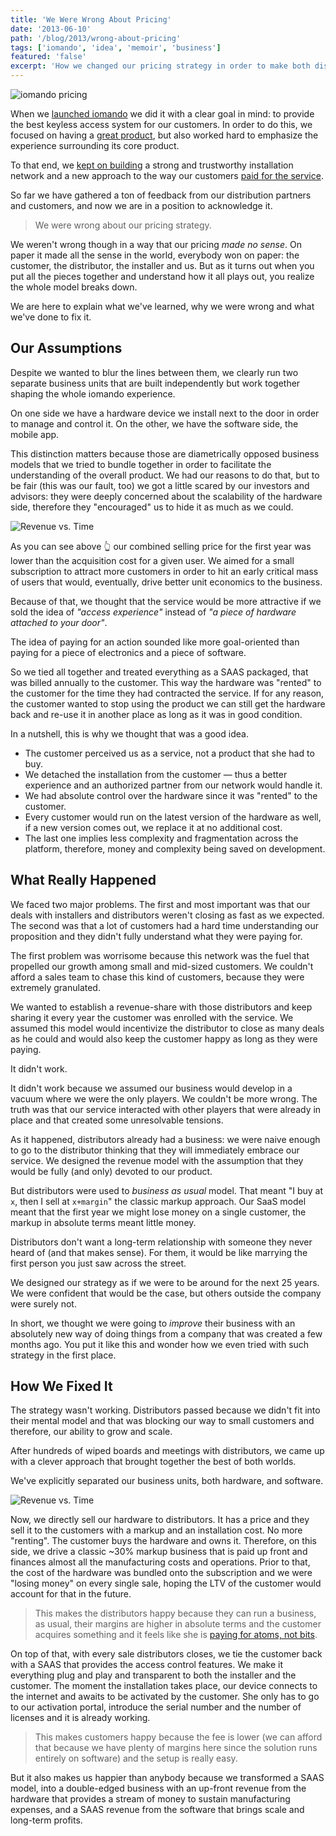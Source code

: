 ```yaml
---
title: 'We Were Wrong About Pricing'
date: '2013-06-10'
path: '/blog/2013/wrong-about-pricing'
tags: ['iomando', 'idea', 'memoir', 'business']
featured: 'false'
excerpt: 'How we changed our pricing strategy in order to make both distributors and customers happy, while creating a sustainable business along the way.'
---
```


![iomando pricing](../../../img/iomando-pricing.jpg 'An early pricing slide taken from an old catalogue')

When we [launched iomando](/blog/2013/iomando-10) we did it with a clear goal in mind: to provide the best keyless access system for our customers. In order to do this, we focused on having a [great product](/blog/2013/betting-on-cellular), but also worked hard to emphasize the experience surrounding its core product.

To that end, we [kept on building](/blog/2013/iomando-11) a strong and trustworthy installation network and a new approach to the way our customers [paid for the service](/blog/2013/services-and-subscriptions).

So far we have gathered a ton of feedback from our distribution partners and customers, and now we are in a position to acknowledge it.

> We were wrong about our pricing strategy.

We weren't wrong though in a way that our pricing _made no sense_. On paper it made all the sense in the world, everybody won on paper: the customer, the distributor, the installer and us. But as it turns out when you put all the pieces together and understand how it all plays out, you realize the whole model breaks down.

We are here to explain what we've learned, why we were wrong and what we've done to fix it.

## Our Assumptions

Despite we wanted to blur the lines between them, we clearly run two separate business units that are built independently but work together shaping the whole iomando experience.

On one side we have a hardware device we install next to the door in order to manage and control it. On the other, we have the software side, the mobile app.

This distinction matters because those are diametrically opposed business models that we tried to bundle together in order to facilitate the understanding of the overall product. We had our reasons to do that, but to be fair (this was our fault, too) we got a little scared by our investors and advisors: they were deeply concerned about the scalability of the hardware side, therefore they "encouraged" us to hide it as much as we could.

![Revenue vs. Time](../../../img/revenue-time-graph-1.jpg 'Our combined selling price for the first year was lower than the acquisition cost for a given user')

As you can see above 👆 our combined selling price for the first year was lower than the acquisition cost for a given user. We aimed for a small subscription to attract more customers in order to hit an early critical mass of users that would, eventually, drive better unit economics to the business.

Because of that, we thought that the service would be more attractive if we sold the idea of _"access experience"_ instead of _"a piece of hardware attached to your door"_.

The idea of paying for an action sounded like more goal-oriented than paying for a piece of electronics and a piece of software.

So we tied all together and treated everything as a SAAS packaged, that was billed annually to the customer. This way the hardware was "rented" to the customer for the time they had contracted the service. If for any reason, the customer wanted to stop using the product we can still get the hardware back and re-use it in another place as long as it was in good condition.

In a nutshell, this is why we thought that was a good idea.

- The customer perceived us as a service, not a product that she had to buy.
- We detached the installation from the customer — thus a better experience and an authorized partner from our network would handle it.
- We had absolute control over the hardware since it was "rented" to the customer.
- Every customer would run on the latest version of the hardware as well, if a new version comes out, we replace it at no additional cost.
- The last one implies less complexity and fragmentation across the platform, therefore, money and complexity being saved on development.

## What Really Happened

We faced two major problems. The first and most important was that our deals with installers and distributors weren't closing as fast as we expected. The second was that a lot of customers had a hard time understanding our proposition and they didn't fully understand what they were paying for.

The first problem was worrisome because this network was the fuel that propelled our growth among small and mid-sized customers. We couldn't afford a sales team to chase this kind of customers, because they were extremely granulated.

We wanted to establish a revenue-share with those distributors and keep sharing it every year the customer was enrolled with the service. We assumed this model would incentivize the distributor to close as many deals as he could and would also keep the customer happy as long as they were paying.

It didn't work.

It didn't work because we assumed our business would develop in a vacuum where we were the only players. We couldn't be more wrong. The truth was that our service interacted with other players that were already in place and that created some unresolvable tensions.

As it happened, distributors already had a business: we were naive enough to go to the distributor thinking that they will immediately embrace our service. We designed the revenue model with the assumption that they would be fully (and only) devoted to our product.

But distributors were used to _business as usual_ model. That meant "I buy at `x`, then I sell at `x+margin`" the classic markup approach. Our SaaS model meant that the first year we might lose money on a single customer, the markup in absolute terms meant little money.

Distributors don't want a long-term relationship with someone they never heard of (and that makes sense). For them, it would be like marrying the first person you just saw across the street.

We designed our strategy as if we were to be around for the next 25 years. We were confident that would be the case, but others outside the company were surely not.

In short, we thought we were going to _improve_ their business with an absolutely new way of doing things from a company that was created a few months ago. You put it like this and wonder how we even tried with such strategy in the first place.

## How We Fixed It

The strategy wasn't working. Distributors passed because we didn't fit into their mental model and that was blocking our way to small customers and therefore, our ability to grow and scale.

After hundreds of wiped boards and meetings with distributors, we came up with a clever approach that brought together the best of both worlds.

We've explicitly separated our business units, both hardware, and software.

![Revenue vs. Time](../../../img/revenue-time-graph-2.jpg 'We tweaked the business model in order to account for the sale of the hardware and build a SAAS on top')

Now, we directly sell our hardware to distributors. It has a price and they sell it to the customers with a markup and an installation cost. No more "renting". The customer buys the hardware and owns it. Therefore, on this side, we drive a classic ~30% markup business that is paid up front and finances almost all the manufacturing costs and operations. Prior to that, the cost of the hardware was bundled onto the subscription and we were "losing money" on every single sale, hoping the LTV of the customer would account for that in the future.

> This makes the distributors happy because they can run a business, as usual, their margins are higher in absolute terms and the customer acquires something and it feels like she is [paying for atoms, not bits](/blog/2014/plastic-for-bits).

On top of that, with every sale distributors closes, we tie the customer back with a SAAS that provides the access control features. We make it everything plug and play and transparent to both the installer and the customer. The moment the installation takes place, our device connects to the internet and awaits to be activated by the customer. She only has to go to our activation portal, introduce the serial number and the number of licenses and it is already working.

> This makes customers happy because the fee is lower (we can afford that because we have plenty of margins here since the solution runs entirely on software) and the setup is really easy.

But it also makes us happier than anybody because we transformed a SAAS model, into a double-edged business with an up-front revenue from the hardware that provides a stream of money to sustain manufacturing expenses, and a SAAS revenue from the software that brings scale and long-term profits.
